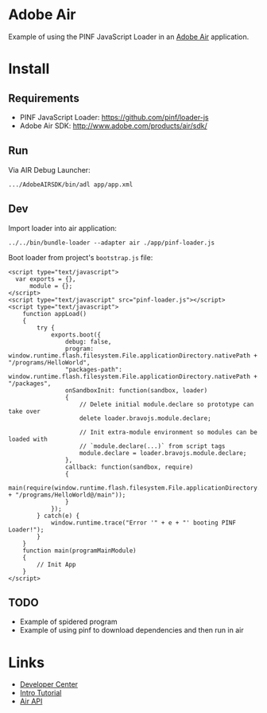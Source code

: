 Adobe Air
=========

Example of using the PINF JavaScript Loader in an [Adobe Air](http://www.adobe.com/products/air/) application.


Install
=======

Requirements
------------

  * PINF JavaScript Loader: https://github.com/pinf/loader-js
  * Adobe Air SDK: http://www.adobe.com/products/air/sdk/

Run
---

Via AIR Debug Launcher:

    .../AdobeAIRSDK/bin/adl app/app.xml

Dev
---

Import loader into air application:

    ../../bin/bundle-loader --adapter air ./app/pinf-loader.js

Boot loader from project's `bootstrap.js` file:

    <script type="text/javascript">
      var exports = {},
          module = {};
    </script>
    <script type="text/javascript" src="pinf-loader.js"></script> 
    <script type="text/javascript"> 
        function appLoad()
        {
            try {
                exports.boot({
                    debug: false,
                    program: window.runtime.flash.filesystem.File.applicationDirectory.nativePath + "/programs/HelloWorld",
                    "packages-path": window.runtime.flash.filesystem.File.applicationDirectory.nativePath + "/packages",
                    onSandboxInit: function(sandbox, loader)
                    {
                        // Delete initial module.declare so prototype can take over
                        delete loader.bravojs.module.declare;

                        // Init extra-module environment so modules can be loaded with
                        // `module.declare(...)` from script tags
                        module.declare = loader.bravojs.module.declare;
                    },
                    callback: function(sandbox, require)
                    {
                        main(require(window.runtime.flash.filesystem.File.applicationDirectory.nativePath + "/programs/HelloWorld@/main"));
                    }
                });
            } catch(e) {
                window.runtime.trace("Error '" + e + "' booting PINF Loader!");
            }
        }  
        function main(programMainModule)
        {
            // Init App
        }
    </script>


TODO
----

  * Example of spidered program
  * Example of using pinf to download dependencies and then run in air

  
Links
=====

  * [Developer Center](http://www.adobe.com/devnet/air.html)
  * [Intro Tutorial](http://help.adobe.com/en_US/air/build/WS5b3ccc516d4fbf351e63e3d118666ade46-7ecc.html)
  * [Air API](http://help.adobe.com/en_US/air/reference/html/)

